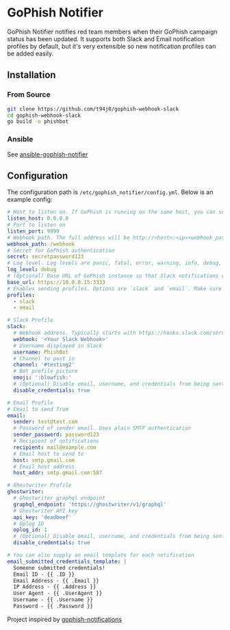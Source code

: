 # GoPhish Notifier

GoPhish Notifier notifies red team members when their GoPhish campaign status
has been updated. It supports both Slack and Email notification profiles by
default, but it's very extensible so new notification profiles can be added
easily.


## Installation

### From Source

```bash
git clone https://github.com/t94j0/gophish-webhook-slack
cd gophish-webhook-slack
go build -o phishbot
```

### Ansible

See [ansible-gophish-notifier](https://github.com/t94j0/ansible-gophish-notifier)

## Configuration

The configuration path is `/etc/gophish_notifier/config.yml`. Below is an example config:

```yaml
# Host to listen on. If GoPhish is running on the same host, you can set this to 127.0.0.1
listen_host: 0.0.0.0
# Port to listen on
listen_port: 9999
# Webhook path. The full address will be http://<host>:<ip><webhook_path>. Ex: http://127.0.0.1:9999/webhook
webhook_path: /webhook
# Secret for GoPhish authentication
secret: secretpassword123
# Log level. Log levels are panic, fatal, error, warning, info, debug, trace.
log_level: debug
# (Optional) Base URL of GoPhish instance so that Slack notifications can link to campaign
base_url: https://10.0.0.15:3333
# Enables sending profiles. Options are `slack` and `email`. Make sure to configure the required parameters for each profile
profiles:
  - slack
  - email

# Slack Profile
slack:
  # Webhook address. Typically starts with https://hooks.slack.com/services/...
  webhook: '<Your Slack Webhook>'
  # Username displayed in Slack
  username: PhishBot
  # Channel to post in
  channel: '#testing2'
  # Bot profile picture
  emoji: ':blowfish:'
  # (Optional) Disable email, username, and credentials from being sent to Slack
  disable_credentials: true

# Email Profile
# Email to send from
email:
  sender: test@test.com
  # Password of sender email. Uses plain SMTP authentication
  sender_password: password123
  # Recipient of notifications
  recipient: mail@example.com
  # Email host to send to
  host: smtp.gmail.com
  # Email host address
  host_addr: smtp.gmail.com:587

# Ghostwriter Profile
ghostwriter:
  # Ghostwriter graphql endpoint
  graphql_endpoint: 'https://ghostwriter/v1/graphql'
  # Ghostwriter API key
  api_key: 'deadbeef'
  # Oplog ID
  oplog_id: 1
  # (Optional) Disable email, username, and credentials from being sent to ghostwriter
  disable_credentials: true

# You can also supply an email template for each notification
email_submitted_credentials_template: |
  Someone submitted credentials!
  Email ID - {{ .ID }}
  Email Address - {{ .Email }}
  IP Address - {{ .Address }}
  User Agent - {{ .UserAgent }}
  Username - {{ .Username }}
  Password - {{ .Password }}
```

Project inspired by [gophish-notifications]

[gophish-notifications]: https://github.com/dunderhay/gophish-notifications
